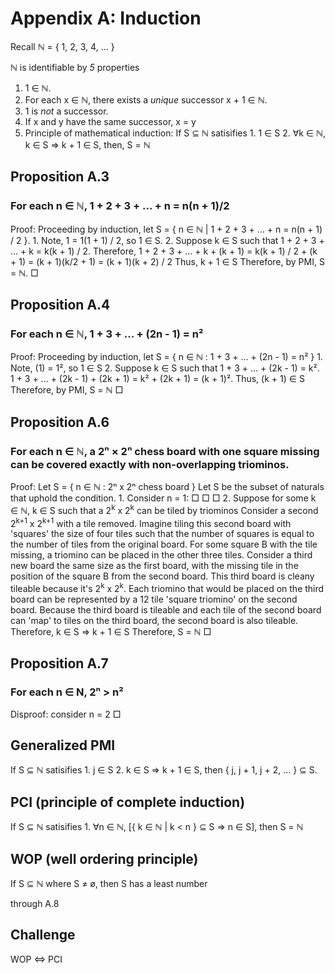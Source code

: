 # Appendix A: Induction
Recall ℕ = { 1, 2, 3, 4, ... }

ℕ is identifiable by _5_ properties
1. 1 ∈ ℕ.
2. For each x ∈ ℕ, there exists a _unique_ successor x + 1 ∈ ℕ.
3. 1 is _not_ a successor.
4. If x and y have the same successor, x = y
5. Principle of mathematical induction:
    If S ⊆ ℕ satisifies
        1. 1 ∈ S
        2. ∀k ∈ ℕ, k ∈ S ⇒ k + 1 ∈ S,
    then, S = ℕ



## Proposition A.3
### For each n ∈ ℕ, 1 + 2 + 3 + ... + n = n(n + 1)/2
Proof:
    Proceeding by induction, let S = { n ∈ ℕ | 1 + 2 + 3 + ... + n = n(n + 1) / 2 }.
    1. Note, 1 = 1(1 + 1) / 2, so 1 ∈ S.
    2. Suppose k ∈ S such that 1 + 2 + 3 + ... + k = k(k + 1) / 2.
        Therefore, 1 + 2 + 3 + ... + k + (k + 1) =
            k(k + 1) / 2 + (k + 1) = 
            (k + 1)(k/2 + 1) =
            (k + 1)(k + 2) / 2
        Thus, k + 1 ∈ S
    Therefore, by PMI, S = ℕ.
□

## Proposition A.4
### For each n ∈ ℕ, 1 + 3 + ... + (2n - 1) = n²
Proof:
    Proceeding by induction,
    let S = { n ∈ ℕ : 1 + 3 + ... + (2n - 1) = n² }
    1. Note, (1) = 1², so 1 ∈ S
    2. Suppose k ∈ S such that 1 + 3 + ... + (2k - 1) = k².
        1 + 3 + ... + (2k - 1) + (2k + 1) = k² + (2k + 1) = (k + 1)².
        Thus,  (k + 1) ∈ S
    Therefore, by PMI, S = ℕ
□

## Proposition A.6
### For each n ∈ ℕ, a 2ⁿ × 2ⁿ chess board with one square missing can be covered exactly with non-overlapping triominos.
Proof:
    Let S = { n ∈ ℕ : 2ⁿ x 2ⁿ chess board }
    Let S be the subset of naturals that uphold the condition.
    1. Consider n = 1:
        □
        □ □
    2. Suppose for some k ∈ ℕ, k ∈ S such that a 2<sup>k</sup> x 2<sup>k</sup> can be tiled by triominos
        Consider a second 2<sup>k+1</sup> x 2<sup>k+1</sup> with a tile removed.
        Imagine tiling this second board with 'squares' the size of four tiles such that the number of squares is equal to the number of tiles from the original board.
        For some square B with the tile missing, a triomino can be placed in the other three tiles.
        Consider a third new board the same size as the first board, with the missing tile in the position of the square B from the second board.
        This third board is cleany tileable because it's 2<sup>k</sup> x 2<sup>k</sup>.
        Each triomino that would be placed on the third board can be represented by a 12 tile 'square triomino' on the second board.
        Because the third board is tileable and each tile of the second board can 'map' to tiles on the third board, the second board is also tileable.
        Therefore, k ∈ S ⇒ k + 1 ∈ S
    Therefore, S = ℕ
□

## Proposition A.7
### For each n ∈ N, 2ⁿ > n²
Disproof:
    consider n = 2
□


## Generalized PMI
If S ⊆ ℕ satisifies
    1. j ∈ S
    2. k ∈ S ⇒ k + 1 ∈ S,
then { j, j + 1, j + 2, ... } ⊆ S.

## PCI (principle of complete induction)
If S ⊆ ℕ satisifies
    1. ∀n ∈ ℕ, [{ k ∈ ℕ | k < n } ⊆ S ⇒ n ∈ S],
then S = ℕ

## WOP (well ordering principle)
If S ⊆ ℕ where S ≠ ø,
then S has a least number

through A.8

## Challenge
WOP ⇔ PCI

